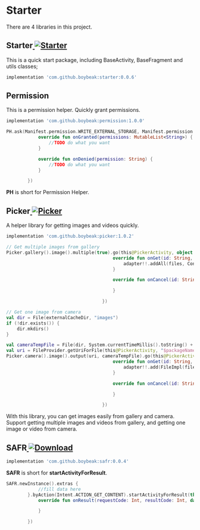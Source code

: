 

# Starter

There are 4 libraries in this project.

## Starter[ ![Starter](https://api.bintray.com/packages/boybeak/nulldreams/starter/images/download.svg) ](https://bintray.com/boybeak/nulldreams/starter/_latestVersion)

This is a quick start package, including BaseActivity, BaseFragment and utils classes;

```groovy
implementation 'com.github.boybeak:starter:0.0.6'
```



## Permission

This is a permission helper. Quickly grant permissions.

```groovy
implementation 'com.github.boybeak:permission:1.0.0'
```

```kotlin
PH.ask(Manifest.permission.WRITE_EXTERNAL_STORAGE, Manifest.permission.CAMERA, Manifest.permission.RECORD_AUDIO).go(this, object : Callback {
            override fun onGranted(permissions: MutableList<String>) {
				//TODO do what you want
            }

            override fun onDenied(permission: String) {
				//TODO do what you want
            }

        })
```

**PH** is short for Permission Helper.



## Picker[ ![Picker](https://api.bintray.com/packages/boybeak/nulldreams/picker/images/download.svg) ](https://bintray.com/boybeak/nulldreams/picker/_latestVersion)

A helper library for getting images and videos quickly.

```groovy
implementation 'com.github.boybeak:picker:1.0.2'
```

```kotlin
// Get multiple images from gallery
Picker.gallery().image().multiple(true).go(this@PickerActivity, object : MultipleCallback {
                                        override fun onGet(id: String, uris: MutableList<Uri>, files: MutableList<File>) {
                                            adapter!!.addAll(files, Converter<File, FileImpl> { data, _ -> FileImpl(data) }).autoNotify()
                                        }

                                        override fun onCancel(id: String) {

                                        }

                                    })
```

```kotlin
// Get one image from camera
val dir = File(externalCacheDir, "images")
if (!dir.exists()) {
    dir.mkdirs()
}

val cameraTempFile = File(dir, System.currentTimeMillis().toString() + ".jpg")
val uri = FileProvider.getUriForFile(this@PickerActivity, "$packageName.provider", cameraTempFile)
Picker.camera().image().output(uri, cameraTempFile).go(this@PickerActivity, object : SingleCallback {
                                        override fun onGet(id: String, uri: Uri, file: File) {
                                            adapter!!.add(FileImpl(file)).autoNotify()
                                        }

                                        override fun onCancel(id: String) {

                                        }

                                    })
```

With this library, you can get images easily from gallery and camera. Support getting multiple images and videos from gallery, and getting one image or video from camera.



## SAFR[ ![Download](https://api.bintray.com/packages/boybeak/nulldreams/safr/images/download.svg) ](https://bintray.com/boybeak/nulldreams/safr/_latestVersion)

```groovy
implementation 'com.github.boybeak:safr:0.0.4'
```

**SAFR** is short for **startActivityForResult**.

```kotlin
SAFR.newInstance().extras {
            //fill data here
        }.byAction(Intent.ACTION_GET_CONTENT).startActivityForResult(this, 100, object : Callback {
            override fun onResult(requestCode: Int, resultCode: Int, data: Intent?) {

            }

        })
```

